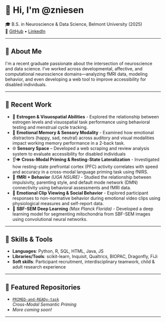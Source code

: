 # 👋 Hi, I'm @zniesen

🎓 B.S. in Neuroscience & Data Science, Belmont University (2025)  
🔗 [GitHub](https://github.com/zniesen) • [LinkedIn](www.linkedin.com/in/zniesen)

---

## 🧠 About Me

I'm a recent graduate passionate about the intersection of neuroscience and data science. I’ve worked across developmental, affective, and computational neuroscience domains—analyzing fMRI data, modeling behavior, and even developing a web tool to improve accessibility for disabled individuals.

---

## 🧪 Recent Work

- 🧬 **Estrogen & Visuospatial Abilities** - Explored the relationship between estrogen levels and visuospatial task performance using behavioral testing and menstrual cycle tracking.
- 🔄 **Emotional Memory & Sensory Modality** - Examined how emotional distractors (happy, sad, neutral) across auditory and visual modalities impact working memory performance in a 2-back task.
- 🌐 **Sensory Space** – Developed a web scraping and review analysis system to evaluate accessibility for disabled individuals
- 👂👁️ **Cross-Modal Priming & Resting-State Lateralization** - Investigated how resting-state prefrontal cortex (PFC) activity correlates with speed and accuracy in a cross-modal language priming task using fNIRS.
- 🧠 **fMRI + Behavior** *(UGA NSURE)* - Studied the relationship between impulsivity, parenting style, and default mode network (DMN) connectivity using behavioral assessments and fMRI data.
- 🎥 **Emotional Clip Viewing & Social Behavior** - Explored participant responses to non-normative behavior during emotional video clips using physiological measures and self-report data.
- 🔬 **SBF-SEM Deep Learning** *(Max Planck Florida)* - Developed a deep learning model for segmenting mitochondria from SBF-SEM images using convolutional neural networks.

---

## 🧰 Skills & Tools

- **Languages**: Python, R, SQL, HTML, Java, JS
- **Libraries/Tools**: scikit-learn, Inquisit, Qualtrics, BIOPAC, Dragonfly, FiJi  
- **Soft skills**: Participant recruitment, interdisciplinary teamwork, child & adult research experience

---

## 📌 Featured Repositories

- [`PRIMED-and-READy-task`](https://github.com/zniesen/PRIMED-and-READy-task)  
  *Cross-Modal Semantic Priming*  
- _More coming soon!_
---
